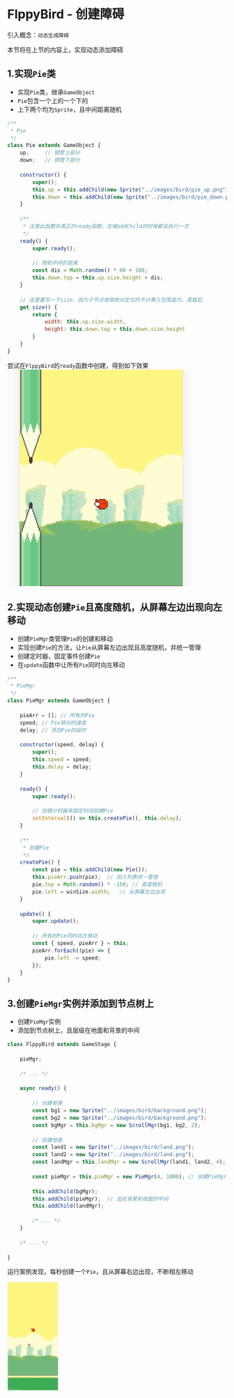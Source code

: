 # FlppyBird - 创建障碍

引入概念：`动态生成障碍`

本节将在上节的内容上，实现动态添加障碍

## 1.实现`Pie`类

- 实现`Pie`类，继承`GameObject`
- `Pie`包含一个上的一个下的
- 上下两个均为`Sprite`，且中间距离随机

```javascript
/**
 * Pie
 */
class Pie extends GameObject {
	up;     // 钢管上部分
	down;   // 钢管下部分

	constructor() {
		super();
		this.up = this.addChild(new Sprite("../images/bird/pie_up.png"));
		this.down = this.addChild(new Sprite("../images/bird/pie_down.png"));
	}

	/**
	 * 注意此函数非真正的ready函数，在被addChild的时候都会执行一次
	 */
	ready() {
		super.ready();

		// 随机中间的距离
		const dis = Math.random() * 80 + 100;
		this.down.top = this.up.size.height + dis;
	}

	// 这里重写一下size，因为子节点使用绝对定位的不计算入包围盒内，真尴尬
	get size() {
		return {
			width: this.up.size.width,
			height: this.down.top + this.down.size.height
		}
	}
}
```

尝试在`FlppyBird`的`ready`函数中创建，得到如下效果
![10_1.png](../images/10_1.png)

## 2.实现动态创建`Pie`且高度随机，从屏幕左边出现向左移动

- 创建`PieMgr`类管理`Pie`的创建和移动
- 实现创建`Pie`的方法，让`Pie`从屏幕左边出现且高度随机，并统一管理
- 创建定时器，固定事件创建`Pie`
- 在`update`函数中让所有`Pie`同时向左移动

```javascript
/**
 * PieMgr
 */
class PieMgr extends GameObject {

	pieArr = []; // 所有的Pie
	speed; // Pie移动的速度
	delay; // 添加Pie的延时

	constructor(speed, delay) {
		super();
		this.speed = speed;
		this.delay = delay;
	}

	ready() {
		super.ready();

		// 创建计时器来固定时间创建Pie
		setInterval(() => this.createPie(), this.delay);
	}

	/**
	 * 创建Pie
	 */
	createPie() {
		const pie = this.addChild(new Pie());
		this.pieArr.push(pie);  // 加入列表统一管理
		pie.top = Math.random() * -150; // 高度随机
		pie.left = winSize.width;   // 从屏幕左边出现
	}

	update() {
		super.update();

		// 所有的Pie同时向左移动
		const { speed, pieArr } = this;
		pieArr.forEach((pie) => {
			pie.left -= speed;
		});
	}
}
```

## 3.创建`PieMgr`实例并添加到节点树上

- 创建`PieMgr`实例
- 添加到节点树上，且层级在地面和背景的中间

```javascript
class FlppyBird extends GameStage {
	
	pieMgr;

	/* ... */

	async ready() {

		// 创建背景
		const bg1 = new Sprite("../images/bird/background.png");
		const bg2 = new Sprite("../images/bird/background.png");
		const bgMgr = this.bgMgr = new ScrollMgr(bg1, bg2, 2);

		// 创建地面
		const land1 = new Sprite("../images/bird/land.png");
		const land2 = new Sprite("../images/bird/land.png");
		const landMgr = this.landMgr = new ScrollMgr(land1, land2, 4);

		const pieMgr = this.pieMgr = new PieMgr(4, 1000); // 创建PieMgr

		this.addChild(bgMgr);
		this.addChild(pieMgr);  // 加在背景和地面的中间
		this.addChild(landMgr);

		/* ... */
	}

	/* ... */

}
```

运行案例发现，每秒创建一个`Pie`，且从屏幕右边出现，不断相左移动

![10_2.gif](../images/10_2.gif)
